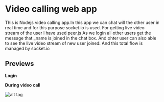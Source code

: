 Video calling web app
=========================

This is Nodejs video calling app.In this app we can chat will the other user in real time and for this purpose socket.io is used.
For getting live video stream of the user I have used peer.js As we login all other users get the message that _name is joined in the chat box.
And ohter user can also able to see the live video stream of new user joined.
And this total flow is managed by socket.io

## Previews

**Login**

<!-- ![alt tag](https://github.com/ritik3131/Nodejs-Zoom-Clone/blob/master/public/login-video-calling-app.png) -->

**During video call**

![alt tag]()



